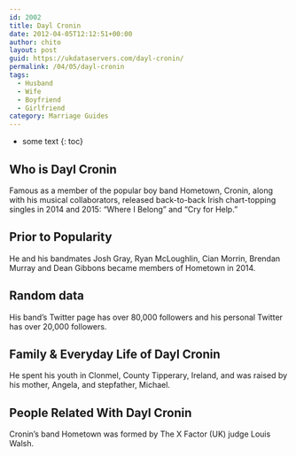 ```yaml
---
id: 2002
title: Dayl Cronin
date: 2012-04-05T12:12:51+00:00
author: chito
layout: post
guid: https://ukdataservers.com/dayl-cronin/
permalink: /04/05/dayl-cronin
tags:
  - Husband
  - Wife
  - Boyfriend
  - Girlfriend
category: Marriage Guides
---
```


* some text
{: toc}


## Who is  Dayl Cronin
                  
                  
                  
Famous as a member of the popular boy band Hometown, Cronin, along with his musical collaborators, released back-to-back Irish chart-topping singles in 2014 and 2015: &#8220;Where I Belong&#8221; and &#8220;Cry for Help.&#8221;
                  
                
                
                
## Prior to Popularity 
                  
                  
                  
He and his bandmates Josh Gray, Ryan McLoughlin, Cian Morrin, Brendan Murray and Dean Gibbons became members of Hometown in 2014.
                  
                
                
                
## Random data 
                  
                  
                  
His band&#8217;s Twitter page has over 80,000 followers and his personal Twitter has over 20,000 followers.
                  
                
                
                
## Family & Everyday Life of Dayl Cronin
                  
                  
                  
He spent his youth in Clonmel, County Tipperary, Ireland, and was raised by his mother, Angela, and stepfather, Michael.
                  
                
                
                
## People Related With  Dayl Cronin
                  
                  
                  
Cronin&#8217;s band Hometown was formed by The X Factor (UK) judge Louis Walsh.
                  
                
              
            
          
          
          
    
    
  

